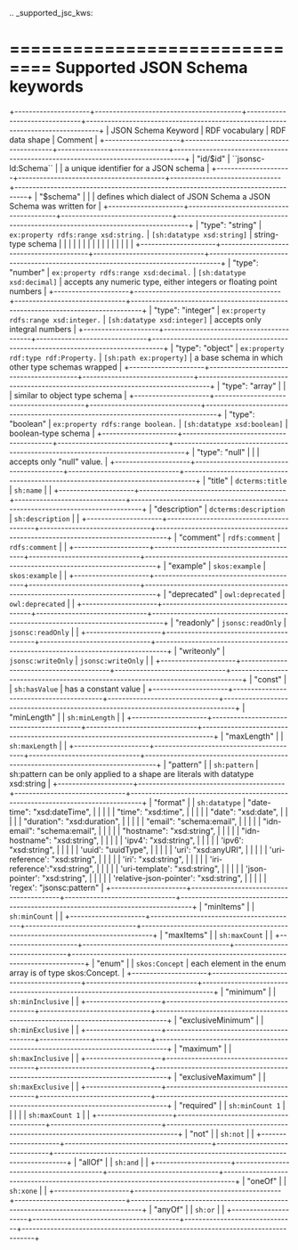 .. _supported_jsc_kws:

==============================
Supported JSON Schema keywords
==============================

+---------------------+-----------------------------------------+-------------------------------+---------------------------------------------------------------------------------+
| JSON Schema Keyword | RDF vocabulary                          | RDF data shape                | Comment                                                                         |
+---------------------+-----------------------------------------+-------------------------------+---------------------------------------------------------------------------------+
| "id/$id"            | ``jsonsc-ld:Schema``                    |                               | a unique identifier for a JSON schema                                           |
+---------------------+-----------------------------------------+-------------------------------+---------------------------------------------------------------------------------+
| "$schema"           |                                         |                               | defines which dialect of JSON Schema a JSON Schema was written for              |
+---------------------+-----------------------------------------+-------------------------------+---------------------------------------------------------------------------------+
| "type": "string"    | ``ex:property rdfs:range xsd:string.``  | ``[sh:datatype xsd:string]``  | string-type schema                                                              |
|                     |                                         |                               |                                                                                 |
|                     |                                         |                               |                                                                                 |
|                     |                                         |                               |                                                                                 |
+---------------------+-----------------------------------------+-------------------------------+---------------------------------------------------------------------------------+
| "type": "number"    | ``ex:property rdfs:range xsd:decimal.`` | ``[sh:datatype xsd:decimal]`` | accepts any numeric type, either integers or floating point numbers             |
+---------------------+-----------------------------------------+-------------------------------+---------------------------------------------------------------------------------+
| "type": "integer"   | ``ex:property rdfs:range xsd:integer.`` | ``[sh:datatype xsd:integer]`` | accepts only integral numbers                                                   |
+---------------------+-----------------------------------------+-------------------------------+---------------------------------------------------------------------------------+
| "type": "object"    | ``ex:property rdf:type rdf:Property.``  | ``[sh:path ex:property]``     | a base schema in which other type schemas wrapped                               |
+---------------------+-----------------------------------------+-------------------------------+---------------------------------------------------------------------------------+
| "type": "array"     |                                         |                               | similar to object type schema                                                   |
+---------------------+-----------------------------------------+-------------------------------+---------------------------------------------------------------------------------+
| "type": "boolean"   | ``ex:property rdfs:range boolean.``     | ``[sh:datatype xsd:boolean]`` | boolean-type schema                                                             |
+---------------------+-----------------------------------------+-------------------------------+---------------------------------------------------------------------------------+
| "type": "null"      |                                         |                               | accepts only "null" value.                                                      |
+---------------------+-----------------------------------------+-------------------------------+---------------------------------------------------------------------------------+
| "title"             | ``dcterms:title``                       | ``sh:name``                   |                                                                                 |
+---------------------+-----------------------------------------+-------------------------------+---------------------------------------------------------------------------------+
| "description"       | ``dcterms:description``                 | ``sh:description``            |                                                                                 |
+---------------------+-----------------------------------------+-------------------------------+---------------------------------------------------------------------------------+
| "comment"           | ``rdfs:comment``                        | ``rdfs:comment``              |                                                                                 |
+---------------------+-----------------------------------------+-------------------------------+---------------------------------------------------------------------------------+
| "example"           | ``skos:example``                        | ``skos:example``              |                                                                                 |
+---------------------+-----------------------------------------+-------------------------------+---------------------------------------------------------------------------------+
| "deprecated"        | ``owl:deprecated``                      | ``owl:deprecated``            |                                                                                 |
+---------------------+-----------------------------------------+-------------------------------+---------------------------------------------------------------------------------+
| "readonly"          | ``jsonsc:readOnly``                     | ``jsonsc:readOnly``           |                                                                                 |
+---------------------+-----------------------------------------+-------------------------------+---------------------------------------------------------------------------------+
| "writeonly"         | ``jsonsc:writeOnly``                    | ``jsonsc:writeOnly``          |                                                                                 |
+---------------------+-----------------------------------------+-------------------------------+---------------------------------------------------------------------------------+
| "const"             |                                         | ``sh:hasValue``               | has a constant value                                                            |
+---------------------+-----------------------------------------+-------------------------------+---------------------------------------------------------------------------------+
| "minLength"         |                                         | ``sh:minLength``              |                                                                                 |
+---------------------+-----------------------------------------+-------------------------------+---------------------------------------------------------------------------------+
| "maxLength"         |                                         | ``sh:maxLength``              |                                                                                 |
+---------------------+-----------------------------------------+-------------------------------+---------------------------------------------------------------------------------+
| "pattern"           |                                         | ``sh:pattern``                | sh:pattern can be only applied to a shape are literals with datatype xsd:string |
+---------------------+-----------------------------------------+-------------------------------+---------------------------------------------------------------------------------+
| "format"            |                                         | ``sh:datatype``               | "date-time": "xsd:dateTime",                                                    |
|                     |                                         |                               | "time": "xsd:time",                                                             |
|                     |                                         |                               | "date": "xsd:date",                                                             |
|                     |                                         |                               | "duration": "xsd:duration",                                                     |
|                     |                                         |                               | "email": "schema:email",                                                        |
|                     |                                         |                               | "idn-email": "schema:email",                                                    |
|                     |                                         |                               | "hostname": "xsd:string",                                                       |
|                     |                                         |                               | "idn-hostname": "xsd:string",                                                   |
|                     |                                         |                               | 'ipv4': "xsd:string",                                                           |
|                     |                                         |                               | 'ipv6': "xsd:string",                                                           |
|                     |                                         |                               | 'uuid': "uuidType",                                                             |
|                     |                                         |                               | 'uri': "xsd:anyURI",                                                            |
|                     |                                         |                               | 'uri-reference': "xsd:string",                                                  |
|                     |                                         |                               | 'iri': "xsd:string",                                                            |
|                     |                                         |                               | 'iri-reference':"xsd:string",                                                   |
|                     |                                         |                               | 'uri-template': "xsd:string",                                                   |
|                     |                                         |                               | 'json-pointer': "xsd:string",                                                   |
|                     |                                         |                               | 'relative-json-pointer': "xsd:string",                                           |
|                     |                                         |                               | 'regex': "jsonsc:pattern"                                                       |
+---------------------+-----------------------------------------+-------------------------------+---------------------------------------------------------------------------------+
| "minItems"          |                                         | ``sh:minCount``               |                                                                                 |
+---------------------+-----------------------------------------+-------------------------------+---------------------------------------------------------------------------------+
| "maxItems"          |                                         | ``sh:maxCount``               |                                                                                 |
+---------------------+-----------------------------------------+-------------------------------+---------------------------------------------------------------------------------+
| "enum"              |                                         | ``skos:Concept``              | each element in the enum array is of type skos:Concept.                         |
+---------------------+-----------------------------------------+-------------------------------+---------------------------------------------------------------------------------+
| "minimum"           |                                         | ``sh:minInclusive``           |                                                                                 |
+---------------------+-----------------------------------------+-------------------------------+---------------------------------------------------------------------------------+
| "exclusiveMinimum"  |                                         | ``sh:minExclusive``           |                                                                                 |
+---------------------+-----------------------------------------+-------------------------------+---------------------------------------------------------------------------------+
| "maximum"           |                                         | ``sh:maxInclusive``           |                                                                                 |
+---------------------+-----------------------------------------+-------------------------------+---------------------------------------------------------------------------------+
| "exclusiveMaximum"  |                                         | ``sh:maxExclusive``           |                                                                                 |
+---------------------+-----------------------------------------+-------------------------------+---------------------------------------------------------------------------------+
| "required"          |                                         | ``sh:minCount 1``             |                                                                                 |
|                     |                                         | ``sh:maxCount 1``             |                                                                                 |
+---------------------+-----------------------------------------+-------------------------------+---------------------------------------------------------------------------------+
| "not"               |                                         | ``sh:not``                    |                                                                                 |
+---------------------+-----------------------------------------+-------------------------------+---------------------------------------------------------------------------------+
| "allOf"             |                                         | ``sh:and``                    |                                                                                 |
+---------------------+-----------------------------------------+-------------------------------+---------------------------------------------------------------------------------+
| "oneOf"             |                                         | ``sh:xone``                   |                                                                                 |
+---------------------+-----------------------------------------+-------------------------------+---------------------------------------------------------------------------------+
| "anyOf"             |                                         | ``sh:or``                     |                                                                                 |
+---------------------+-----------------------------------------+-------------------------------+---------------------------------------------------------------------------------+

